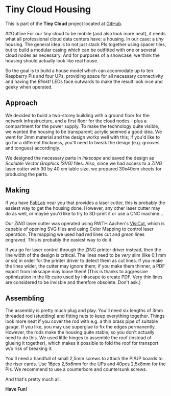 # Tiny Cloud Housing
This is part of the **Tiny Cloud** project located at [GitHub][19538a41].

##Outline
For our tiny cloud to be mobile (and also look more neat), it needs what all
professional cloud data centers have: a housing. In our case: a _tiny_ housing.
The general idea is to not just stack PIs together using spacer tiles, but to
build a modular casing which can be outfitted with one or several cloud nodes
as necessary. And for purposes of a showcase, we think the housing should
actually look like real house.

So the goal is to build a house model which can accomodate up to ten Raspberry
PIs and four UPs, providing space for all necessary connectivity and having
the _Blinkt!_ LEDs face outwards to make the result look nice and geeky when
operated.

## Approach
We decided to build a two-storey building with a ground floor for the network
infrastructure, and a first floor for the cloud nodes - plus a compartment for
the power supply. To make the technology quite visible, we wanted the housing to
be transparent; acrylic seemed a good idea. We went for 3mm material and the
design works well with this; if you'd like to go for a different thickness,
you'll need to tweak the design (e.g. grooves and tongues) accordingly.

We designed the necessary parts in _Inkscape_ and saved the design as _Scalable
Vector Graphics (SVG)_ files. Also, since we had access to a _ZING_ laser cutter
with 30 by 40 cm table size, we prepared 30x40cm sheets for producing the parts.


## Making
If you have [FabLab][cfbb992a] near you that provides a laser cutter, this is
probably the easiest way to get the housing done. However, any other laser cutter
may do as well, or maybe you'd like to try to 3D-print it or use a CNC machine...

Our _ZING_ laser cutter was operated using RWTH Aachen's [VisiCut][018c7123],
which is capable of opening SVG files and using Color Mapping to control
laser operation. The mapping we used had _red_ lines cut and _green_ lines
engraved. This is probably the easiest way to do it.

If you go for laser control through the ZING printer driver instead, then the
line width of the design is critical. The lines need to be _very_ slim
(like 0,1 mm or so) in order for the printer driver to detect them as cut lines.
If you make the lines wider, the cutter may ignore them; if you make them
thinner, a PDF export from Inkscape may loose them!
(This is thanks to aggressive optimization in the lib cairo used by Inkscape
to create PDF. Very thin lines are considered to be invisble and therefore
obsolete. Don't ask.)

## Assembling
The assembly is pretty much plug and play. You'll need six lengths of 3mm
threaded rod (studding) and fitting nuts to keep everything together. Things
look more neat if you cover the rod with e.g. a thin brass pipe of suitable
gauge.
If you like, you may use superglue to fix the edges permanently. However, the
rods make the housing quite stable, so you don't actually need to do this.
We used little hinges to assemble the roof (instead of glueing it together),
which makes it possible to fold the roof for transport w/o risk of breaking it.

You'll need a handfull of small 2,5mm screws to attach the PI/UP boards to the
riser cards. Use 16pcs 2,5x6mm for the UPs and 40pcs 2,5x8mm for the PIs.
We recommend to use a counterbore and countersunk screws.

And that's pretty much all.

**Have Fun!**

  [cfbb992a]: https://en.wikipedia.org/wiki/Fab_lab "FabLab"
  [19538a41]: https://github.com/sealsystems/pi-cloud "Tiny Cloud Git Repo"
  [018c7123]: http://hci.rwth-aachen.de/visicut "VisiCut"
